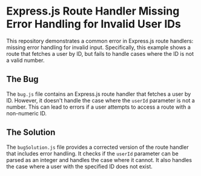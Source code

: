 # Express.js Route Handler Missing Error Handling for Invalid User IDs

This repository demonstrates a common error in Express.js route handlers: missing error handling for invalid input.  Specifically, this example shows a route that fetches a user by ID, but fails to handle cases where the ID is not a valid number.

## The Bug

The `bug.js` file contains an Express.js route handler that fetches a user by ID. However, it doesn't handle the case where the `userId` parameter is not a number.  This can lead to errors if a user attempts to access a route with a non-numeric ID.

## The Solution

The `bugSolution.js` file provides a corrected version of the route handler that includes error handling.  It checks if the `userId` parameter can be parsed as an integer and handles the case where it cannot.  It also handles the case where a user with the specified ID does not exist.